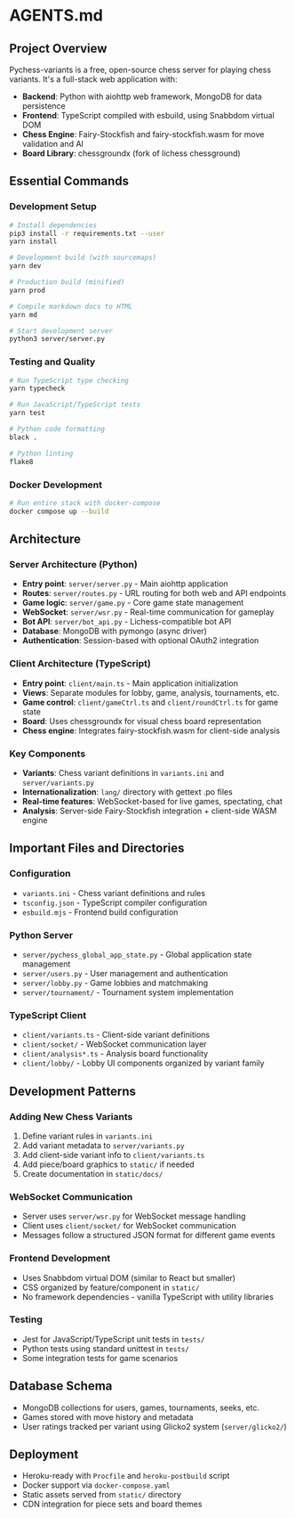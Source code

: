 # AGENTS.md

## Project Overview

Pychess-variants is a free, open-source chess server for playing chess variants. It's a full-stack web application with:

- **Backend**: Python with aiohttp web framework, MongoDB for data persistence
- **Frontend**: TypeScript compiled with esbuild, using Snabbdom virtual DOM
- **Chess Engine**: Fairy-Stockfish and fairy-stockfish.wasm for move validation and AI
- **Board Library**: chessgroundx (fork of lichess chessground)

## Essential Commands

### Development Setup
```bash
# Install dependencies
pip3 install -r requirements.txt --user
yarn install

# Development build (with sourcemaps)
yarn dev

# Production build (minified)
yarn prod

# Compile markdown docs to HTML
yarn md

# Start development server
python3 server/server.py
```

### Testing and Quality
```bash
# Run TypeScript type checking
yarn typecheck

# Run JavaScript/TypeScript tests
yarn test

# Python code formatting
black .

# Python linting 
flake8
```

### Docker Development
```bash
# Run entire stack with docker-compose
docker compose up --build
```

## Architecture

### Server Architecture (Python)
- **Entry point**: `server/server.py` - Main aiohttp application
- **Routes**: `server/routes.py` - URL routing for both web and API endpoints
- **Game logic**: `server/game.py` - Core game state management
- **WebSocket**: `server/wsr.py` - Real-time communication for gameplay
- **Bot API**: `server/bot_api.py` - Lichess-compatible bot API
- **Database**: MongoDB with pymongo (async driver)
- **Authentication**: Session-based with optional OAuth2 integration

### Client Architecture (TypeScript)
- **Entry point**: `client/main.ts` - Main application initialization
- **Views**: Separate modules for lobby, game, analysis, tournaments, etc.
- **Game control**: `client/gameCtrl.ts` and `client/roundCtrl.ts` for game state
- **Board**: Uses chessgroundx for visual chess board representation
- **Chess engine**: Integrates fairy-stockfish.wasm for client-side analysis

### Key Components
- **Variants**: Chess variant definitions in `variants.ini` and `server/variants.py`
- **Internationalization**: `lang/` directory with gettext .po files
- **Real-time features**: WebSocket-based for live games, spectating, chat
- **Analysis**: Server-side Fairy-Stockfish integration + client-side WASM engine

## Important Files and Directories

### Configuration
- `variants.ini` - Chess variant definitions and rules
- `tsconfig.json` - TypeScript compiler configuration
- `esbuild.mjs` - Frontend build configuration

### Python Server
- `server/pychess_global_app_state.py` - Global application state management
- `server/users.py` - User management and authentication
- `server/lobby.py` - Game lobbies and matchmaking
- `server/tournament/` - Tournament system implementation

### TypeScript Client
- `client/variants.ts` - Client-side variant definitions
- `client/socket/` - WebSocket communication layer
- `client/analysis*.ts` - Analysis board functionality
- `client/lobby/` - Lobby UI components organized by variant family

## Development Patterns

### Adding New Chess Variants
1. Define variant rules in `variants.ini` 
2. Add variant metadata to `server/variants.py`
3. Add client-side variant info to `client/variants.ts`
4. Add piece/board graphics to `static/` if needed
5. Create documentation in `static/docs/`

### WebSocket Communication
- Server uses `server/wsr.py` for WebSocket message handling
- Client uses `client/socket/` for WebSocket communication
- Messages follow a structured JSON format for different game events

### Frontend Development
- Uses Snabbdom virtual DOM (similar to React but smaller)
- CSS organized by feature/component in `static/`
- No framework dependencies - vanilla TypeScript with utility libraries

### Testing
- Jest for JavaScript/TypeScript unit tests in `tests/`
- Python tests using standard unittest in `tests/`
- Some integration tests for game scenarios

## Database Schema
- MongoDB collections for users, games, tournaments, seeks, etc.
- Games stored with move history and metadata
- User ratings tracked per variant using Glicko2 system (`server/glicko2/`)

## Deployment
- Heroku-ready with `Procfile` and `heroku-postbuild` script
- Docker support via `docker-compose.yaml`
- Static assets served from `static/` directory
- CDN integration for piece sets and board themes
